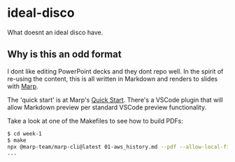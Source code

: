 # ideal-disco
What doesnt an ideal disco have.

## Why is this an odd format
I dont like editing PowerPoint decks and they dont repo well.  In the spirit of re-using the content, this is all written in Markdown and renders to slides with [Marp](https://marp.app/).  

The 'quick start' is at Marp's [Quick Start](https://marp.app/#get-started).  There's a VSCode plugin that will allow Markdown preview per standard VSCode preview functionality.  

Take a look at one of the Makefiles to see how to build PDFs:
```sh
$ cd week-1
$ make
npx @marp-team/marp-cli@latest 01-aws_history.md --pdf --allow-local-files -o pdf/01-aws_history.pdf
...
```
